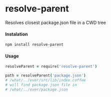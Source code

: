 # resolve-parent

Resolves closest package.json file in a CWD tree

#### Instalation

```bash
npm install resolve-parent
```
#### Usage

```coffeescript
resolveParent = require('resolve-parent')

path = resolveParent('package.json')
# /what/../ever/src/lib/index.coffee 
# will find package.json file in
# /what/../ever/package.json
```
